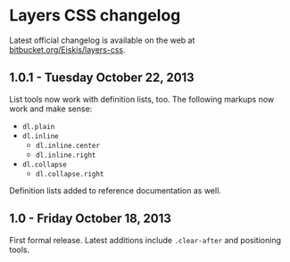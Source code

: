 
# Layers CSS changelog

Latest official changelog is available on the web at [bitbucket.org/Eiskis/layers-css](https://bitbucket.org/Eiskis/layers-css/src/default/changelog.md).



## 1.0.1 - Tuesday October 22, 2013

List tools now work with definition lists, too. The following markups now work and make sense:

- `dl.plain`
- `dl.inline`
	- `dl.inline.center`
	- `dl.inline.right`
- `dl.collapse`
	- `dl.collapse.right`

Definition lists added to reference documentation as well.



## 1.0 - Friday October 18, 2013

First formal release. Latest additions include `.clear-after` and positioning tools.
